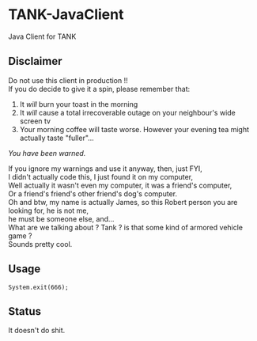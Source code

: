 # TANK-JavaClient
Java Client for TANK

## Disclaimer ##
Do not use this client in production !!  
If you do decide to give it a spin, please remember that:
1. It _will_ burn your toast in the morning
2. It _will_ cause a total irrecoverable outage on your neighbour's wide screen tv  
3. Your morning coffee will taste worse. However your evening tea might actually taste "fuller"...  

*You have been warned.*

If you ignore my warnings and use it anyway, then, just FYI,  
I didn't actually code this, I just found it on my computer,  
Well actually it wasn't even my computer, it was a friend's computer,  
Or a friend's friend's other friend's dog's computer.  
Oh and btw, my name is actually James, so this Robert person you are looking for, he is not me,  
he must be someone else, and...   
What are we talking about ? Tank ? is that some kind of armored vehicle game ?  
Sounds pretty cool.  

## Usage ##
```
System.exit(666);
```

## Status ##
It doesn't do shit.


